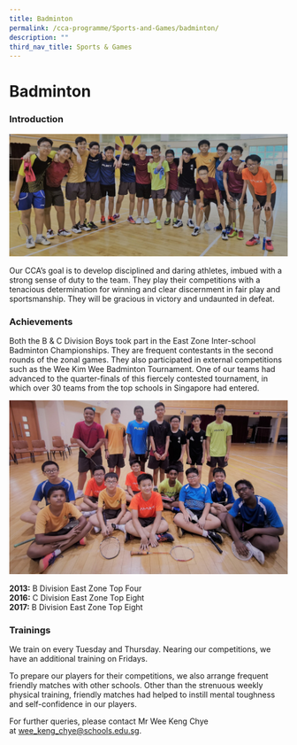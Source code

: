 ```yaml
---
title: Badminton
permalink: /cca-programme/Sports-and-Games/badminton/
description: ""
third_nav_title: Sports & Games
---
```

# Badminton
### Introduction

![](/images/Student%20Development%20Programme/CCA%20Programme/Sports%20&%20Games/2020%20Web%20Page%20Photo%201.jpg)

Our CCA’s goal is to develop disciplined and daring athletes, imbued with a strong sense of duty to the team. They play their competitions with a tenacious determination for winning and clear discernment in fair play and sportsmanship. They will be gracious in victory and undaunted in defeat.

### Achievements 

Both the B & C Division Boys took part in the East Zone Inter-school Badminton Championships. They are frequent contestants in the second rounds of the zonal games. They also participated in external competitions such as the Wee Kim Wee Badminton Tournament. One of our teams had advanced to the quarter-finals of this fiercely contested tournament, in which over 30 teams from the top schools in Singapore had entered.

![](/images/Student%20Development%20Programme/CCA%20Programme/Sports%20&%20Games/2020%20Web%20Page%20Photo%202.jpg)

**2013:** B Division East Zone Top Four  
**2016:** C Division East Zone Top Eight  
**2017:** B Division East Zone Top Eight

### Trainings

We train on every Tuesday and Thursday. Nearing our competitions, we have an additional training on Fridays. 

To prepare our players for their competitions, we also arrange frequent friendly matches with other schools. Other than the strenuous weekly physical training, friendly matches had helped to instill mental toughness and self-confidence in our players.

For further queries, please contact Mr Wee Keng Chye at [wee\_keng\_chye@schools.edu.sg](mailto:wee_keng_chye@schools.edu.sg).